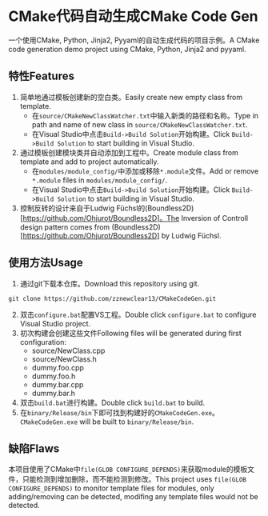 # CMake代码自动生成CMake Code Gen

一个使用CMake, Python, Jinja2, Pyyaml的自动生成代码的项目示例。A CMake code generation demo project using CMake, Python, Jinja2 and pyyaml.

## 特性Features

1. 简单地通过模板创建新的空白类。Easily create new empty class from template.
    - 在`source/CMakeNewClassWatcher.txt`中输入新类的路径和名称。Type in path and name of new class in `source/CMakeNewClassWatcher.txt`.
    - 在Visual Studio中点击`Build->Build Solution`开始构建。Click `Build->Build Solution` to start building in Visual Studio.
2. 通过模板创建模块类并自动添加到工程中。Create module class from template and add to project automatically.
    - 在`modules/module_config/`中添加或移除`*.module`文件。Add or remove `*.module` files in `modules/module_config/`.
    - 在Visual Studio中点击`Build->Build Solution`开始构建。Click `Build->Build Solution` to start building in Visual Studio.
3. 控制反转的设计来自于Ludwig Füchsl的(Boundless2D)[https://github.com/Ohjurot/Boundless2D]。The Inversion of Controll design pattern comes from (Boundless2D)[https://github.com/Ohjurot/Boundless2D] by Ludwig Füchsl.

## 使用方法Usage

1. 通过git下载本仓库。Download this repository using git.
```
git clone https://github.com/zznewclear13/CMakeCodeGen.git
```
2. 双击`configure.bat`配置VS工程。Double click `configure.bat` to configure Visual Studio project.
3. 初次构建会创建这些文件Following files will be generated during first configuration:
    - source/NewClass.cpp
    - source/NewClass.h
    - dummy.foo.cpp
    - dummy.foo.h
    - dummy.bar.cpp
    - dummy.bar.h
4. 双击`build.bat`进行构建。Double click `build.bat` to build.
5. 在`binary/Release/bin`下即可找到构建好的`CMakeCodeGen.exe`。`CMakeCodeGen.exe` will be built to `binary/Release/bin`.

## 缺陷Flaws

本项目使用了CMake中`file(GLOB CONFIGURE_DEPENDS)`来获取module的模板文件，只能检测到增加删除，而不能检测到修改。This project uses `file(GLOB CONFIGURE_DEPENDS)` to monitor template files for modules, only adding/removing can be detected, modifing any template files would not be detected.